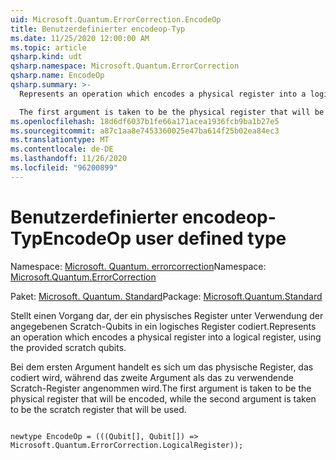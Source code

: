 ```yaml
---
uid: Microsoft.Quantum.ErrorCorrection.EncodeOp
title: Benutzerdefinierter encodeop-Typ
ms.date: 11/25/2020 12:00:00 AM
ms.topic: article
qsharp.kind: udt
qsharp.namespace: Microsoft.Quantum.ErrorCorrection
qsharp.name: EncodeOp
qsharp.summary: >-
  Represents an operation which encodes a physical register into a logical register, using the provided scratch qubits.

  The first argument is taken to be the physical register that will be encoded, while the second argument is taken to be the scratch register that will be used.
ms.openlocfilehash: 18d6df6037b1fe66a171acea1936fcb9ba1b27e5
ms.sourcegitcommit: a87c1aa8e7453360025e47ba614f25b02ea84ec3
ms.translationtype: MT
ms.contentlocale: de-DE
ms.lasthandoff: 11/26/2020
ms.locfileid: "96200899"
---
```

# <a name="encodeop-user-defined-type"></a><span data-ttu-id="9ef69-102">Benutzerdefinierter encodeop-Typ</span><span class="sxs-lookup"><span data-stu-id="9ef69-102">EncodeOp user defined type</span></span>

<span data-ttu-id="9ef69-103">Namespace: [Microsoft. Quantum. errorcorrection](xref:Microsoft.Quantum.ErrorCorrection)</span><span class="sxs-lookup"><span data-stu-id="9ef69-103">Namespace: [Microsoft.Quantum.ErrorCorrection](xref:Microsoft.Quantum.ErrorCorrection)</span></span>

<span data-ttu-id="9ef69-104">Paket: [Microsoft. Quantum. Standard](https://nuget.org/packages/Microsoft.Quantum.Standard)</span><span class="sxs-lookup"><span data-stu-id="9ef69-104">Package: [Microsoft.Quantum.Standard](https://nuget.org/packages/Microsoft.Quantum.Standard)</span></span>


<span data-ttu-id="9ef69-105">Stellt einen Vorgang dar, der ein physisches Register unter Verwendung der angegebenen Scratch-Qubits in ein logisches Register codiert.</span><span class="sxs-lookup"><span data-stu-id="9ef69-105">Represents an operation which encodes a physical register into a logical register, using the provided scratch qubits.</span></span>

<span data-ttu-id="9ef69-106">Bei dem ersten Argument handelt es sich um das physische Register, das codiert wird, während das zweite Argument als das zu verwendende Scratch-Register angenommen wird.</span><span class="sxs-lookup"><span data-stu-id="9ef69-106">The first argument is taken to be the physical register that will be encoded, while the second argument is taken to be the scratch register that will be used.</span></span>

```qsharp

newtype EncodeOp = (((Qubit[], Qubit[]) => Microsoft.Quantum.ErrorCorrection.LogicalRegister));
```

